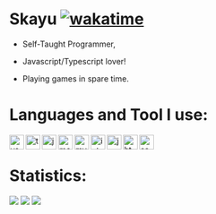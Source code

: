 
# Skayu [![wakatime](https://wakatime.com/badge/user/e9f76299-bef3-4ea2-a586-c927bfcc3072.svg)](https://wakatime.com/@e9f76299-bef3-4ea2-a586-c927bfcc3072)

- Self-Taught Programmer,

- Javascript/Typescript lover!

- Playing games in spare time.

# Languages and Tool I use:

<img align="left" alt="vscode" width="26px" src="https://i.imgur.com/LwSdAlE.png" />
<img align="left" alt="ts" width="26px" src="https://i.imgur.com/vSgFULR.png" />
<img align="left" alt="js" width="26px" src="https://i.imgur.com/3u1wzwE.png" />
<img align="left" alt="mongo" width="26px" src="https://imgur.com/xN5cFRr.png" />  
<img align="left" alt="mysql" width="26px" src="https://cdn.freelogovectors.net/wp-content/uploads/2020/02/mysql-logo.png" /> 
<img align="left" alt="intellij" width="26px" src="https://upload.wikimedia.org/wikipedia/commons/thumb/9/9c/IntelliJ_IDEA_Icon.svg/1024px-IntelliJ_IDEA_Icon.svg.png" /> 
<img align="left" alt="java" width="26px" src="https://www.iprsam.com/wp-content/uploads/2018/12/Java-logo-tr.png" /> 
<img align="left" alt="html" width="26px" src="https://upload.wikimedia.org/wikipedia/commons/thumb/6/61/HTML5_logo_and_wordmark.svg/512px-HTML5_logo_and_wordmark.svg.png" /> 
<img align="left" alt="sass" width="26px" src="https://upload.wikimedia.org/wikipedia/commons/thumb/9/96/Sass_Logo_Color.svg/1200px-Sass_Logo_Color.svg.png" />  <br />

# Statistics:

<img src="https://github-readme-stats.vercel.app/api?username=Skayux&show_icons=true&theme=radical">
<img src="https://github-readme-stats.vercel.app/api/top-langs/?username=SkayuX&langs_count=12&layout=compact">
<img src="https://github-readme-stats.vercel.app/api/wakatime?username=e9f76299-bef3-4ea2-a586-c927bfcc3072">
